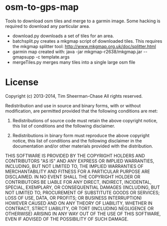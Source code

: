 osm-to-gps-map
==============

Tools to download osm tiles and merge to a garmin image. Some hacking is required to download any particular area.

* download.py downloads a set of tiles for an area.
* batchsplit.py creates a mkgmap script of downloaded tiles. This requires the mkgmap splitter tool: http://www.mkgmap.org.uk/doc/splitter.html
* garmin map created with: java -jar mkgmap-r2638/mkgmap.jar --gmapsupp -c template.args
* mergeTiles.py merges many tiles into a single large osm file 

License
=======

Copyright (c) 2013-2014, Tim Sheerman-Chase
All rights reserved.

Redistribution and use in source and binary forms, with or without modification, are permitted provided that the following conditions are met:

1. Redistributions of source code must retain the above copyright notice, this list of conditions and the following disclaimer.

2. Redistributions in binary form must reproduce the above copyright notice, this list of conditions and the following disclaimer in the documentation and/or other materials provided with the distribution.

THIS SOFTWARE IS PROVIDED BY THE COPYRIGHT HOLDERS AND CONTRIBUTORS "AS IS" AND ANY EXPRESS OR IMPLIED WARRANTIES, INCLUDING, BUT NOT LIMITED TO, THE IMPLIED WARRANTIES OF MERCHANTABILITY AND FITNESS FOR A PARTICULAR PURPOSE ARE DISCLAIMED. IN NO EVENT SHALL THE COPYRIGHT HOLDER OR CONTRIBUTORS BE LIABLE FOR ANY DIRECT, INDIRECT, INCIDENTAL, SPECIAL, EXEMPLARY, OR CONSEQUENTIAL DAMAGES (INCLUDING, BUT NOT LIMITED TO, PROCUREMENT OF SUBSTITUTE GOODS OR SERVICES; LOSS OF USE, DATA, OR PROFITS; OR BUSINESS INTERRUPTION) HOWEVER CAUSED AND ON ANY THEORY OF LIABILITY, WHETHER IN CONTRACT, STRICT LIABILITY, OR TORT (INCLUDING NEGLIGENCE OR OTHERWISE) ARISING IN ANY WAY OUT OF THE USE OF THIS SOFTWARE, EVEN IF ADVISED OF THE POSSIBILITY OF SUCH DAMAGE.

